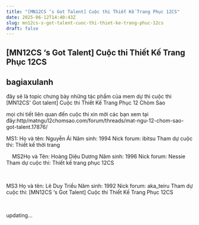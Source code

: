 ```yaml
---
title: "[MN12CS ‘s Got Talent] Cuộc thi Thiết Kế Trang Phục 12CS"
date: 2025-06-12T14:40:43Z
slug: mn12cs-s-got-talent-cuoc-thi-thiet-ke-trang-phuc-12cs
draft: false
---
```


## [MN12CS ‘s Got Talent] Cuộc thi Thiết Kế Trang Phục 12CS

## bagiaxulanh

đây sẽ là topic chưng bày những tác phẩm của mem dự thi cuộc thi [MN12CS' Got talent] Cuộc thi Thiết Kế Trang Phục 12 Chòm Sao
 
mọi chi tiết liên quan đến cuộc thi xin mời các bạn xem tại đây:http/matngu12chomsao.com/forum/threads/mat-ngu-12-chom-sao-got-talent.17876/
 
 
 
MS1:
Họ và tên: Nguyễn Ái
Năm sinh: 1994
Nick forum: ibitsu
Tham dự cuộc thi: Thiết kế thời trang
 
​ ​ ​ ​ ​MS2​Họ và Tên: Hoàng Diệu Dương
Năm sinh: 1996
Nick forum: Nessie
Tham dự cuộc thi: Thiết kế trang phục 12CS
 ​ 
 
 
​ 
 
MS3
Họ và tên: Lê Duy Triều
 Năm sinh: 1992
 Nick forum: aka_teiru
 Tham dự cuộc thi: [MN12CS ‘s Got Talent] Cuộc thi Thiết Kế Trang Phục 12CS 
 
 
​ ​ ​​ ​ ​​ 
 

 

 
 

 

 
 

 

 

 

 
 

 
 
updating...